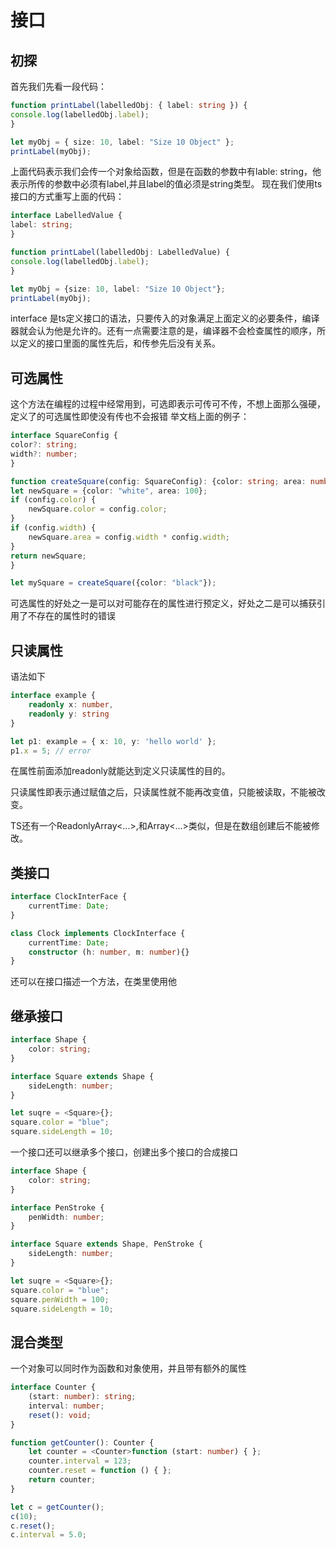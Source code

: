# 接口
## 初探
首先我们先看一段代码：
``` typeScript
function printLabel(labelledObj: { label: string }) {
console.log(labelledObj.label);
}

let myObj = { size: 10, label: "Size 10 Object" };
printLabel(myObj);
```
上面代码表示我们会传一个对象给函数，但是在函数的参数中有lable: string，他表示所传的参数中必须有label,并且label的值必须是string类型。
现在我们使用ts接口的方式重写上面的代码：
``` typeScript
interface LabelledValue {
label: string;
}

function printLabel(labelledObj: LabelledValue) {
console.log(labelledObj.label);
}

let myObj = {size: 10, label: "Size 10 Object"};
printLabel(myObj); 
```
interface 是ts定义接口的语法，只要传入的对象满足上面定义的必要条件，编译器就会认为他是允许的。还有一点需要注意的是，编译器不会检查属性的顺序，所以定义的接口里面的属性先后，和传参先后没有关系。

## 可选属性
这个方法在编程的过程中经常用到，可选即表示可传可不传，不想上面那么强硬，定义了的可选属性即使没有传也不会报错
举文档上面的例子：
``` typeScript
interface SquareConfig {
color?: string;
width?: number;
}

function createSquare(config: SquareConfig): {color: string; area: number} {
let newSquare = {color: "white", area: 100};
if (config.color) {
    newSquare.color = config.color;
}
if (config.width) {
    newSquare.area = config.width * config.width;
}
return newSquare;
}

let mySquare = createSquare({color: "black"});
```
可选属性的好处之一是可以对可能存在的属性进行预定义，好处之二是可以捕获引用了不存在的属性时的错误

## 只读属性
语法如下
``` typeScript
interface example {
    readonly x: number,
    readonly y: string
}

let p1: example = { x: 10, y: 'hello world' };
p1.x = 5; // error
```
在属性前面添加readonly就能达到定义只读属性的目的。

只读属性即表示通过赋值之后，只读属性就不能再改变值，只能被读取，不能被改变。

TS还有一个ReadonlyArray<...>,和Array<...>类似，但是在数组创建后不能被修改。

## 类接口
``` typeScript
interface ClockInterFace {
    currentTime: Date;
}

class Clock implements ClockInterface {
    currentTime: Date;
    constructor (h: number, m: number){}
}
```
还可以在接口描述一个方法，在类里使用他

## 继承接口

``` typeScript
interface Shape {
    color: string;
}

interface Square extends Shape {
    sideLength: number;
}

let suqre = <Square>{};
square.color = "blue";
square.sideLength = 10;
```
一个接口还可以继承多个接口，创建出多个接口的合成接口
``` typeScript
interface Shape {
    color: string;
}

interface PenStroke {
    penWidth: number;
}

interface Square extends Shape, PenStroke {
    sideLength: number;
}

let suqre = <Square>{};
square.color = "blue";
square.penWidth = 100;
square.sideLength = 10;
```

## 混合类型
一个对象可以同时作为函数和对象使用，并且带有额外的属性
``` typeScript
interface Counter {
    (start: number): string;
    interval: number;
    reset(): void;
}

function getCounter(): Counter {
    let counter = <Counter>function (start: number) { };
    counter.interval = 123;
    counter.reset = function () { };
    return counter;
}

let c = getCounter();
c(10);
c.reset();
c.interval = 5.0;
```